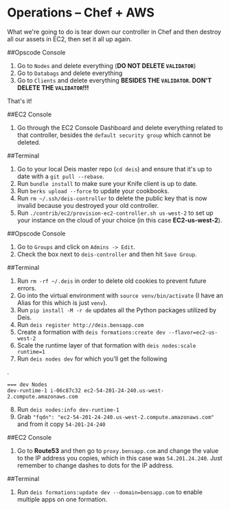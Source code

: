 # Operations – Chef + AWS

What we're going to do is tear down our controller in Chef and then destroy all our assets in EC2, then set it all up again.

##Opscode Console
1. Go to `Nodes` and delete everything (**DO NOT DELETE `VALIDATOR`**)
2. Go to `Databags` and delete everything
3. Go to `Clients` and delete everything **BESIDES THE `VALIDATOR`. DON'T DELETE THE `VALIDATOR`!!!**

That's it!

##EC2 Console
1. Go through the EC2 Console Dashboard and delete everything related to that controller, besides the `default security group` which cannot be deleted.

##Terminal
1. Go to your local Deis master repo (`cd deis`) and ensure that it's up to date with a `git pull --rebase`.
2. Run `bundle install` to make sure your Knife client is up to date.
3. Run `berks upload --force` to update your cookbooks.
4. Run `rm ~/.ssh/deis-controller` to delete the public key that is now invalid because you destroyed your old controller.
5. Run `./contrib/ec2/provision-ec2-controller.sh us-west-2` to set up your instance on the cloud of your choice (in this case **EC2-us-west-2**).

##Opscode Console
1. Go to `Groups` and click on `Admins -> Edit`.
2. Check the box next to `deis-controller` and then hit `Save Group`.

##Terminal
1. Run `rm -rf ~/.deis` in order to delete old cookies to prevent future errors.
2. Go into the virtual environment with `source venv/bin/activate` (I have an Alias for this which is just `venv`).
3. Run `pip install -M -r de` updates all the Python packages utilized by Deis.
4. Run `deis register http://deis.bensapp.com`
5. Create a formation with `deis formations:create dev --flavor=ec2-us-west-2`
6. Scale the runtime layer of that formation with `deis nodes:scale runtime=1`
7. Run `deis nodes dev` for which you'll get the following

.

	=== dev Nodes
	dev-runtime-1 i-06c87c32 ec2-54-201-24-240.us-west-2.compute.amazonaws.com

8. Run `deis nodes:info dev-runtime-1`
9. Grab `"fqdn": "ec2-54-201-24-240.us-west-2.compute.amazonaws.com"` and from it copy `54-201-24-240`

##EC2 Console
1. Go to **Route53** and then go to `proxy.bensapp.com` and change the value to the IP address you copies, which in this case was `54.201.24.240`. Just remember to change dashes to dots for the IP address.

##Terminal
1. Run `deis formations:update dev --domain=bensapp.com` to enable multiple apps on one formation.







